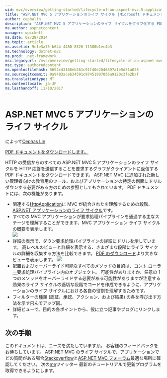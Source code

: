 ```yaml
---
uid: mvc/overview/getting-started/lifecycle-of-an-aspnet-mvc-5-application
title: "ASP.NET MVC 5 アプリケーションのライフ サイクル |Microsoft ドキュメント"
author: cephalin
description: "ASP.NET MVC 5 アプリケーションのライフ サイクルをグラフ化する PDF ドキュメントをダウンロードします。 このライフ サイクルのドキュメントでは、MVC のライフ サイクルの概要を表示する."
ms.author: aspnetcontent
manager: wpickett
ms.date: 02/28/2014
ms.topic: article
ms.assetid: 9c1e3a75-b644-4480-8326-11300b1ec4b3
ms.technology: dotnet-mvc
ms.prod: .net-framework
msc.legacyurl: /mvc/overview/getting-started/lifecycle-of-an-aspnet-mvc-5-application
msc.type: authoredcontent
ms.openlocfilehash: 5692c43168eb261c91f40e2046897a1e5d31a028
ms.sourcegitcommit: 9a9483aceb34591c97451997036a9120c3fe2baf
ms.translationtype: MT
ms.contentlocale: ja-JP
ms.lasthandoff: 11/10/2017
---
```

<a name="lifecycle-of-an-aspnet-mvc-5-application"></a>ASP.NET MVC 5 アプリケーションのライフ サイクル
====================
によって[Cephas Lin](https://github.com/cephalin)

[PDF ドキュメントをダウンロードします。](lifecycle-of-an-aspnet-mvc-5-application/_static/lifecycle-of-an-aspnet-mvc-5-application1.pdf)

HTTP の受信からのすべての ASP.NET MVC 5 アプリケーションのライフ サイクルを HTTP 応答を送信することを要求するグラフがクライアントに返信する PDF ドキュメントをダウンロードできます。 ASP.NET MVC に追加された新しい管理者向けの教育用のツール、およびアプリケーションの特定の側面にドリル ダウンする必要がある方のための参照としてもされています。 PDF ドキュメントには、次の機能があります。

- 関連する[HttpApplication](https://msdn.microsoft.com/en-us/library/system.web.httpapplication.aspx)に MVC が統合されたを理解するための段階、 [ASP.NET アプリケーションのライフ サイクル](https://msdn.microsoft.com/en-us/library/bb470252.aspx)です。
- すべての MVC アプリケーションが要求処理パイプラインを通過する主なステージを理解することができます、MVC アプリケーション ライフ サイクルの概要を表示します。  
    ![](lifecycle-of-an-aspnet-mvc-5-application/_static/image1.jpg)
- 詳細の表示で、ダウン要求処理パイプラインの詳細にドリルを示しています。 高レベルのビューと詳細を表示する、さまざまな段階にライフ サイクルの詳細を収集する方法を比較できます。 [PDF のダウンロード](lifecycle-of-an-aspnet-mvc-5-application/_static/lifecycle-of-an-aspnet-mvc-5-application1.pdf)より大きなビューを表示します。
    ![](lifecycle-of-an-aspnet-mvc-5-application/_static/image2.jpg)
- 配置およびオーバーライド可能なすべてのメソッドの目的は、[コント ローラー](https://msdn.microsoft.com/en-us/library/system.web.mvc.controller.aspx)要求処理パイプライン内のオブジェクト。 可能性がありますか、任意の 1 つのメソッドをオーバーライドする必要がある可能性がありますが注意する効果のライフ サイクルの適切な段階でコードを作成できるように、アプリケーションのライフ サイクルにおける各自の役割を理解するためです。
- フィルターの種類 (認証、承認、アクション、および結果) の各を呼び出す方法を示す飛んでアップ図。
- 詳細ビューで、目的の各ポイントから、役に立つ記事やブログにリンクします。


## <a name="next-steps"></a>次の手順

このドキュメントは、ニーズを満たしていますか。 お客様のフィードバックをお待ちしています。 ASP.NET MVC のライフ サイクルで、アプリケーションでどの質問がある場合[Stackoverflow](http://stackoverflow.com/help)と[ASP.NET MVC フォーラム](https://forums.asp.net/1146.aspx)最適な場所に確認してください。 次の[me](https://twitter.com/Cephas_MSFT)ツイッター 最新のチュートリアルで更新プログラムを取得できるようにします。
